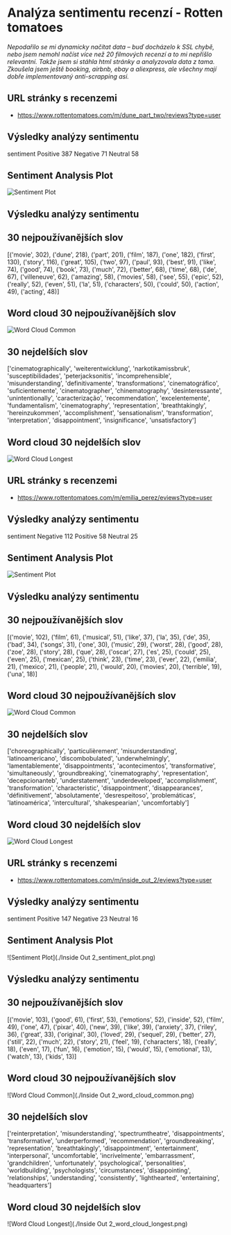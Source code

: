 # Analýza sentimentu recenzí - Rotten tomatoes
*Nepodařilo se mi dynamicky načítat data – buď docházelo k SSL chybě, nebo jsem nemohl načíst více než 20 filmových recenzí a to mi nepřišlo relevantní. Takže jsem si stáhla html stránky a analyzovala data z tama. <br> Zkoušela jsem ještě booking, airbnb, ebay a aliexpress, ale všechny mají dobře implementovaný anti-scrapping asi.*


## URL stránky s recenzemi
- https://www.rottentomatoes.com/m/dune_part_two/reviews?type=user


## Výsledky analýzy sentimentu

sentiment
Positive    387
Negative     71
Neutral      58

## Sentiment Analysis Plot

![Sentiment Plot](./dune2_sentiment_plot.png)

## Výsledku analýzy sentimentu

## 30 nejpoužívanějších slov

[('movie', 302), ('dune', 218), ('part', 201), ('film', 187), ('one', 182), ('first', 130), ('story', 116), ('great', 105), ('two', 97), ('paul', 93), ('best', 91), ('like', 74), ('good', 74), ('book', 73), ('much', 72), ('better', 68), ('time', 68), ('de', 67), ('villeneuve', 62), ('amazing', 58), ('movies', 58), ('see', 55), ('epic', 52), ('really', 52), ('even', 51), ('la', 51), ('characters', 50), ('could', 50), ('action', 49), ('acting', 48)]

## Word cloud 30 nejpoužívanějších slov

![Word Cloud Common](./dune2_word_cloud_common.png)

## 30 nejdelších slov

['cinematographically', 'weiterentwicklung', 'narkotikamissbruk', 'susceptibilidades', 'peterjacksonitis', 'incomprehensible', 'misunderstanding', 'definitivamente', 'transformations', 'cinematográfico', 'suficientemente', 'cinematographer', 'chinematography', 'desinteressante', 'unintentionally', 'caracterização', 'recommendation', 'excelentemente', 'fundamentalism', 'cinematography', 'representation', 'breathtakingly', 'hereinzukommen', 'accomplishment', 'sensationalism', 'transformation', 'interpretation', 'disappointment', 'insignificance', 'unsatisfactory']

## Word cloud 30 nejdelších slov

![Word Cloud Longest](./dune2_word_cloud_longest.png)

## URL stránky s recenzemi

- https://www.rottentomatoes.com/m/emilia_perez/eviews?type=user


## Výsledky analýzy sentimentu

sentiment
Negative    112
Positive     58
Neutral      25

## Sentiment Analysis Plot

![Sentiment Plot](./EmiliamPerez_sentiment_plot.png)

## Výsledku analýzy sentimentu

## 30 nejpoužívanějších slov

[('movie', 102), ('film', 61), ('musical', 51), ('like', 37), ('la', 35), ('de', 35), ('bad', 34), ('songs', 31), ('one', 30), ('music', 29), ('worst', 28), ('good', 28), ('zoe', 28), ('story', 28), ('que', 28), ('oscar', 27), ('es', 25), ('could', 25), ('even', 25), ('mexican', 25), ('think', 23), ('time', 23), ('ever', 22), ('emilia', 21), ('mexico', 21), ('people', 21), ('would', 20), ('movies', 20), ('terrible', 19), ('una', 18)]

## Word cloud 30 nejpoužívanějších slov

![Word Cloud Common](./EmiliamPerez_word_cloud_common.png)

## 30 nejdelších slov

['choreographically', 'particulièrement', 'misunderstanding', 'latinoamericano', 'discombobulated', 'underwhelmingly', 'lamentablemente', 'disappointments', 'acontecimentos', 'transformative', 'simultaneously', 'groundbreaking', 'cinematography', 'representation', 'decepcionanteb', 'understatement', 'underdeveloped', 'accomplishment', 'transformation', 'characteristic', 'disappointment', 'disappearances', 'définitivement', 'absolutamente', 'desrespeitoso', 'problemáticas', 'latinoamérica', 'intercultural', 'shakespearian', 'uncomfortably']

## Word cloud 30 nejdelších slov

![Word Cloud Longest](./EmiliamPerez_word_cloud_longest.png)

## URL stránky s recenzemi

- https://www.rottentomatoes.com/m/inside_out_2/eviews?type=user

## Výsledky analýzy sentimentu

sentiment
Positive    147
Negative     23
Neutral      16

## Sentiment Analysis Plot

![Sentiment Plot](./Inside Out 2_sentiment_plot.png)

## Výsledku analýzy sentimentu

## 30 nejpoužívanějších slov

[('movie', 103), ('good', 61), ('first', 53), ('emotions', 52), ('inside', 52), ('film', 49), ('one', 47), ('pixar', 40), ('new', 39), ('like', 39), ('anxiety', 37), ('riley', 36), ('great', 33), ('original', 30), ('loved', 29), ('sequel', 29), ('better', 27), ('still', 22), ('much', 22), ('story', 21), ('feel', 19), ('characters', 18), ('really', 18), ('even', 17), ('fun', 16), ('emotion', 15), ('would', 15), ('emotional', 13), ('watch', 13), ('kids', 13)]

## Word cloud 30 nejpoužívanějších slov

![Word Cloud Common](./Inside Out 2_word_cloud_common.png)

## 30 nejdelších slov

['reinterpretation', 'misunderstanding', 'spectrumtheatre', 'disappointments', 'transformative', 'underperformed', 'recommendation', 'groundbreaking', 'representation', 'breathtakingly', 'disappointment', 'entertainment', 'interpersonal', 'uncomfortable', 'incrívelmente', 'embarrassment', 'grandchildren', 'unfortunately', 'psychological', 'personalities', 'worldbuilding', 'psychologists', 'circumstances', 'disappointing', 'relationships', 'understanding', 'consistently', 'lighthearted', 'entertaining', 'headquarters']

## Word cloud 30 nejdelších slov

![Word Cloud Longest](./Inside Out 2_word_cloud_longest.png)

